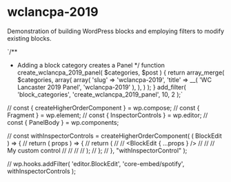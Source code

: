 # wclancpa-2019
Demonstration of building WordPress blocks and employing filters to modify existing blocks.


`/**
 * Adding a block category creates a Panel
 */
function create_wclancpa_2019_panel( $categories, $post ) {
	return array_merge(
		$categories,
		array(
			array(
				'slug'  => 'wclancpa-2019',
				'title' => __( 'WC Lancaster 2019 Panel', 'wclancpa-2019' ),
			),
		)
	);
}
add_filter( 'block_categories', 'create_wclancpa_2019_panel', 10, 2 );`



// const { createHigherOrderComponent } = wp.compose;
// const { Fragment } = wp.element;
// const { InspectorControls } = wp.editor;
// const { PanelBody } = wp.components;

// const withInspectorControls =  createHigherOrderComponent( ( BlockEdit ) => {
//     return ( props ) => {
//         return (
//             <Fragment>
//                 <BlockEdit { ...props } />
//                 <InspectorControls>
//                     <PanelBody>
//                         My custom control
//                     </PanelBody>
//                 </InspectorControls>
//             </Fragment>
//         );
//     };
// }, "withInspectorControl" );

// wp.hooks.addFilter( 'editor.BlockEdit', 'core-embed/spotify', withInspectorControls );
